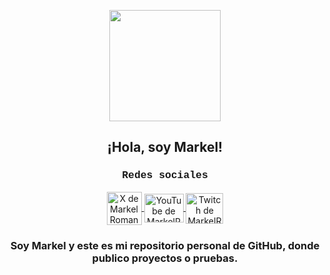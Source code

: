 <p align="center">
  <img align="center" width="178" src="https://avatars.githubusercontent.com/u/94381311?v=4" >
  <h2 align="center">¡Hola, soy Markel!</h2>
</p>
<p align="center">
  <h3 align="center" style="font-family: 'Courier New', Courier, monospace;">Redes sociales</h3>
</p>
<p align="center">
  <a href="https://twitter.com/MarkelRoman05" target="blank">
    <img align="center" src="https://seeklogo.com/images/T/twitter-x-logo-0339F999CF-seeklogo.com.png?v=638264860180000000" alt="X de MarkelRoman05" height="53px" width="56px" />
  </a>
  <a href="https://www.youtube.com/@Markel05" target="blank">
    <img align="center" src="https://upload.wikimedia.org/wikipedia/commons/e/ef/Youtube_logo.png" alt="YouTube de MarkelRoman05" height="46px" width="63px" />
  </a>
  <a href="https://www.youtube.com/@Markel05" target="blank">
    <img align="center" src="https://upload.wikimedia.org/wikipedia/commons/7/74/Twitch-icon-5.png" alt="Twitch de MarkelRoman05" height="49px" width="60px" />
  </a>
  <p align="center">
    <h3 align="center">Soy Markel y este es mi repositorio personal de GitHub, donde publico proyectos o pruebas.</h3>
  </p>
</p>
